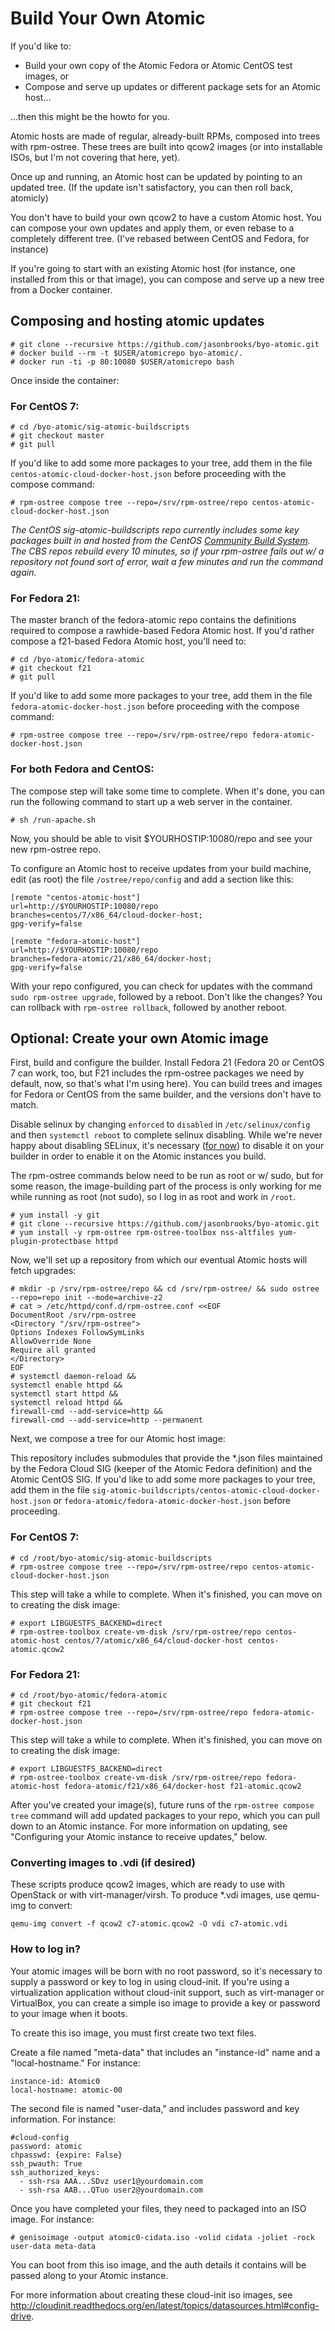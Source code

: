 Build Your Own Atomic
================

If you'd like to:

* Build your own copy of the Atomic Fedora or Atomic CentOS test images, or
* Compose and serve up updates or different package sets for an Atomic host...

...then this might be the howto for you.

Atomic hosts are made of regular, already-built RPMs, composed into trees with rpm-ostree. These trees are built into qcow2 images (or into installable ISOs, but I'm not covering that here, yet).

Once up and running, an Atomic host can be updated by pointing to an updated tree. (If the update isn't satisfactory, you can then roll back, atomicly)

You don't have to build your own qcow2 to have a custom Atomic host. You can compose your own updates and apply them, or even rebase to a completely different tree. (I've rebased between CentOS and Fedora, for instance)

If you're going to start with an existing Atomic host (for instance, one installed from this or that image), you can compose and serve up a new tree from a Docker container. 

## Composing and hosting atomic updates 

````
# git clone --recursive https://github.com/jasonbrooks/byo-atomic.git
# docker build --rm -t $USER/atomicrepo byo-atomic/.
# docker run -ti -p 80:10080 $USER/atomicrepo bash
````

Once inside the container:

### For CentOS 7:

````
# cd /byo-atomic/sig-atomic-buildscripts
# git checkout master
# git pull
````

If you'd like to add some more packages to your tree, add them in the file `centos-atomic-cloud-docker-host.json` before proceeding with the compose command:

````
# rpm-ostree compose tree --repo=/srv/rpm-ostree/repo centos-atomic-cloud-docker-host.json
````

_The CentOS sig-atomic-buildscripts repo currently includes some key packages built in and hosted from the CentOS [Community Build System](http://cbs.centos.org/koji/). The CBS repos rebuild every 10 minutes, so if your rpm-ostree fails out w/ a repository not found sort of error, wait a few minutes and run the command again._

### For Fedora 21:

The master branch of the fedora-atomic repo contains the definitions required to compose a rawhide-based Fedora Atomic host. If you'd rather compose a f21-based Fedora Atomic host, you'll need to:

````
# cd /byo-atomic/fedora-atomic
# git checkout f21
# git pull
````

If you'd like to add some more packages to your tree, add them in the file `fedora-atomic-docker-host.json` before proceeding with the compose command:

````
# rpm-ostree compose tree --repo=/srv/rpm-ostree/repo fedora-atomic-docker-host.json
````

### For both Fedora and CentOS:
 
The compose step will take some time to complete. When it's done, you can run the following command to start up a web server in the container. 

````
# sh /run-apache.sh
````

Now, you should be able to visit $YOURHOSTIP:10080/repo and see your new rpm-ostree repo. 

To configure an Atomic host to receive updates from your build machine, edit (as root) the file `/ostree/repo/config` and add a section like this:

````
[remote "centos-atomic-host"]
url=http://$YOURHOSTIP:10080/repo
branches=centos/7/x86_64/cloud-docker-host;
gpg-verify=false
````

````
[remote "fedora-atomic-host"]
url=http://$YOURHOSTIP:10080/repo
branches=fedora-atomic/21/x86_64/docker-host;
gpg-verify=false
````

With your repo configured, you can check for updates with the command `sudo rpm-ostree upgrade`, followed by a reboot. Don't like the changes? You can rollback with `rpm-ostree rollback`, followed by another reboot.


## Optional: Create your own Atomic image

First, build and configure the builder. Install Fedora 21 (Fedora 20 or CentOS 7 can work, too, but F21 includes the rpm-ostree packages we need by default, now, so that's what I'm using here). You can build trees and images for Fedora or CentOS from the same builder, and the versions don't have to match.

Disable selinux by changing `enforced` to `disabled` in `/etc/selinux/config` and then `systemctl reboot` to complete selinux disabling. While we're never happy about disabling SELinux, it's necessary ([for now](https://bugzilla.redhat.com/show_bug.cgi?id=1060423)) to disable it on your builder in order to enable it on the Atomic instances you build.

The rpm-ostree commands below need to be run as root or w/ sudo, but for some reason, the image-building part of the process is only working for me while running as root (not sudo), so I log in as root and work in `/root`.

````
# yum install -y git 
# git clone --recursive https://github.com/jasonbrooks/byo-atomic.git
# yum install -y rpm-ostree rpm-ostree-toolbox nss-altfiles yum-plugin-protectbase httpd
````

Now, we'll set up a repository from which our eventual Atomic hosts will fetch upgrades:

````
# mkdir -p /srv/rpm-ostree/repo && cd /srv/rpm-ostree/ && sudo ostree --repo=repo init --mode=archive-z2
# cat > /etc/httpd/conf.d/rpm-ostree.conf <<EOF
DocumentRoot /srv/rpm-ostree
<Directory "/srv/rpm-ostree">
Options Indexes FollowSymLinks
AllowOverride None
Require all granted
</Directory>
EOF
# systemctl daemon-reload &&
systemctl enable httpd &&
systemctl start httpd &&
systemctl reload httpd &&
firewall-cmd --add-service=http &&
firewall-cmd --add-service=http --permanent
````

Next, we compose a tree for our Atomic host image:

This repository includes submodules that provide the *.json files maintained by the Fedora Cloud SIG (keeper of the Atomic Fedora definition) and the Atomic CentOS SIG. If you'd like to add some more packages to your tree, add them in the file `sig-atomic-buildscripts/centos-atomic-cloud-docker-host.json` or `fedora-atomic/fedora-atomic-docker-host.json` before proceeding.

### For CentOS 7:

````
# cd /root/byo-atomic/sig-atomic-buildscripts
# rpm-ostree compose tree --repo=/srv/rpm-ostree/repo centos-atomic-cloud-docker-host.json
````

This step will take a while to complete. When it's finished, you can move on to creating the disk image:

````
# export LIBGUESTFS_BACKEND=direct
# rpm-ostree-toolbox create-vm-disk /srv/rpm-ostree/repo centos-atomic-host centos/7/atomic/x86_64/cloud-docker-host centos-atomic.qcow2
````

### For Fedora 21:

````
# cd /root/byo-atomic/fedora-atomic
# git checkout f21
# rpm-ostree compose tree --repo=/srv/rpm-ostree/repo fedora-atomic-docker-host.json
````

This step will take a while to complete. When it's finished, you can move on to creating the disk image:

````
# export LIBGUESTFS_BACKEND=direct
# rpm-ostree-toolbox create-vm-disk /srv/rpm-ostree/repo fedora-atomic-host fedora-atomic/f21/x86_64/docker-host f21-atomic.qcow2
````

After you've created your image(s), future runs of the `rpm-ostree compose tree` command will add updated packages to your repo, which you can pull down to an Atomic instance. For more information on updating, see "Configuring your Atomic instance to receive updates," below.

### Converting images to .vdi (if desired)

These scripts produce qcow2 images, which are ready to use with OpenStack or with virt-manager/virsh. To produce *.vdi images, use qemu-img to convert:

`qemu-img convert -f qcow2 c7-atomic.qcow2 -O vdi c7-atomic.vdi`


### How to log in?

Your atomic images will be born with no root password, so it's necessary to supply a password or key to log in using cloud-init. If you're using a virtualization application without cloud-init support, such as virt-manager or VirtualBox, you can create a simple iso image to provide a key or password to your image when it boots.

To create this iso image, you must first create two text files.

Create a file named "meta-data" that includes an "instance-id" name and a "local-hostname." For instance: 

````
instance-id: Atomic0
local-hostname: atomic-00
````

The second file is named "user-data," and includes password and key information. For instance:

````
#cloud-config
password: atomic
chpasswd: {expire: False}
ssh_pwauth: True
ssh_authorized_keys:
  - ssh-rsa AAA...SDvz user1@yourdomain.com
  - ssh-rsa AAB...QTuo user2@yourdomain.com
````

Once you have completed your files, they need to packaged into an ISO image. For instance:

````
# genisoimage -output atomic0-cidata.iso -volid cidata -joliet -rock user-data meta-data
````
You can boot from this iso image, and the auth details it contains will be passed along to your Atomic instance.

For more information about creating these cloud-init iso images, see http://cloudinit.readthedocs.org/en/latest/topics/datasources.html#config-drive.

